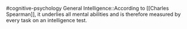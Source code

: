 #cognitive-psychology 
General Intelligence::According to [[Charles Spearman]], it underlies all mental abilities and is therefore measured by every task on an intelligence test.
<!--SR:!2024-04-09,3,250-->